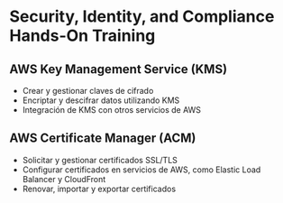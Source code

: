 # Security, Identity, and Compliance Hands-On Training

## AWS Key Management Service (KMS)
- Crear y gestionar claves de cifrado
- Encriptar y descifrar datos utilizando KMS
- Integración de KMS con otros servicios de AWS

## AWS Certificate Manager (ACM)
- Solicitar y gestionar certificados SSL/TLS
- Configurar certificados en servicios de AWS, como Elastic Load Balancer y CloudFront
- Renovar, importar y exportar certificados
